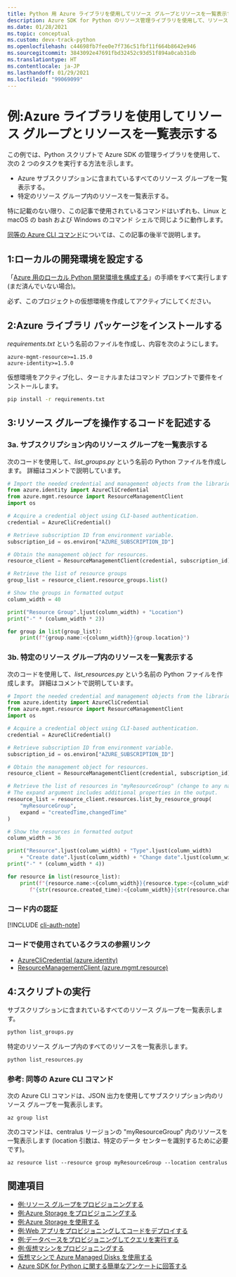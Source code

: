 ```yaml
---
title: Python 用 Azure ライブラリを使用してリソース グループとリソースを一覧表示する
description: Azure SDK for Python のリソース管理ライブラリを使用して、リソース グループと特定のグループ内のリソースを一覧表示します。
ms.date: 01/28/2021
ms.topic: conceptual
ms.custom: devx-track-python
ms.openlocfilehash: c44698fb7fee0e7f736c51fbf11f664b8642e946
ms.sourcegitcommit: 3843092e47691fbd32452c93d51f894a0cab31db
ms.translationtype: HT
ms.contentlocale: ja-JP
ms.lasthandoff: 01/29/2021
ms.locfileid: "99069099"
---
```

# <a name="example-use-the-azure-libraries-to-list-resource-groups-and-resources"></a>例:Azure ライブラリを使用してリソース グループとリソースを一覧表示する

この例では、Python スクリプトで Azure SDK の管理ライブラリを使用して、次の 2 つのタスクを実行する方法を示します。

- Azure サブスクリプションに含まれているすべてのリソース グループを一覧表示する。
- 特定のリソース グループ内のリソースを一覧表示する。

特に記載のない限り、この記事で使用されているコマンドはいずれも、Linux と macOS の bash および Windows のコマンド シェルで同じように動作します。

[同等の Azure CLI コマンド](#for-reference-equivalent-azure-cli-commands)については、この記事の後半で説明します。

## <a name="1-set-up-your-local-development-environment"></a>1:ローカルの開発環境を設定する

「[Azure 用のローカル Python 開発環境を構成する](configure-local-development-environment.md)」の手順をすべて実行します (まだ済んでいない場合)。

必ず、このプロジェクトの仮想環境を作成してアクティブにしてください。

## <a name="2-install-the-azure-library-packages"></a>2:Azure ライブラリ パッケージをインストールする

*requirements.txt* という名前のファイルを作成し、内容を次のようにします。

```text
azure-mgmt-resource>=1.15.0
azure-identity>=1.5.0
```

仮想環境をアクティブ化し、ターミナルまたはコマンド プロンプトで要件をインストールします。

```cmd
pip install -r requirements.txt
```

## <a name="3-write-code-to-work-with-resource-groups"></a>3:リソース グループを操作するコードを記述する

### <a name="3a-list-resource-groups-in-a-subscription"></a>3a. サブスクリプション内のリソース グループを一覧表示する

次のコードを使用して、*list_groups.py* という名前の Python ファイルを作成します。 詳細はコメントで説明しています。

```python
# Import the needed credential and management objects from the libraries.
from azure.identity import AzureCliCredential
from azure.mgmt.resource import ResourceManagementClient
import os

# Acquire a credential object using CLI-based authentication.
credential = AzureCliCredential()

# Retrieve subscription ID from environment variable.
subscription_id = os.environ["AZURE_SUBSCRIPTION_ID"]

# Obtain the management object for resources.
resource_client = ResourceManagementClient(credential, subscription_id)

# Retrieve the list of resource groups
group_list = resource_client.resource_groups.list()

# Show the groups in formatted output
column_width = 40

print("Resource Group".ljust(column_width) + "Location")
print("-" * (column_width * 2))

for group in list(group_list):
    print(f"{group.name:<{column_width}}{group.location}")
```

### <a name="3b-list-resources-within-a-specific-resource-group"></a>3b. 特定のリソース グループ内のリソースを一覧表示する

次のコードを使用して、*list_resources.py* という名前の Python ファイルを作成します。 詳細はコメントで説明しています。

```python
# Import the needed credential and management objects from the libraries.
from azure.identity import AzureCliCredential
from azure.mgmt.resource import ResourceManagementClient
import os

# Acquire a credential object using CLI-based authentication.
credential = AzureCliCredential()

# Retrieve subscription ID from environment variable.
subscription_id = os.environ["AZURE_SUBSCRIPTION_ID"]

# Obtain the management object for resources.
resource_client = ResourceManagementClient(credential, subscription_id)

# Retrieve the list of resources in "myResourceGroup" (change to any name desired).
# The expand argument includes additional properties in the output.
resource_list = resource_client.resources.list_by_resource_group(
    "myResourceGroup",
    expand = "createdTime,changedTime"
)

# Show the resources in formatted output
column_width = 36

print("Resource".ljust(column_width) + "Type".ljust(column_width)
    + "Create date".ljust(column_width) + "Change date".ljust(column_width))
print("-" * (column_width * 4))

for resource in list(resource_list):
    print(f"{resource.name:<{column_width}}{resource.type:<{column_width}}"
       f"{str(resource.created_time):<{column_width}}{str(resource.changed_time):<{column_width}}")
```

### <a name="authentication-in-the-code"></a>コード内の認証

[!INCLUDE [cli-auth-note](includes/cli-auth-note.md)]

### <a name="reference-links-for-classes-used-in-the-code"></a>コードで使用されているクラスの参照リンク

- [AzureCliCredential (azure.identity)](/python/api/azure-identity/azure.identity.azureclicredential)
- [ResourceManagementClient (azure.mgmt.resource)](/python/api/azure-mgmt-resource/azure.mgmt.resource.resourcemanagementclient)

## <a name="4-run-the-scripts"></a>4:スクリプトの実行

サブスクリプションに含まれているすべてのリソース グループを一覧表示します。

```cmd
python list_groups.py
```

特定のリソース グループ内のすべてのリソースを一覧表示します。

```cmd
python list_resources.py
```

### <a name="for-reference-equivalent-azure-cli-commands"></a>参考: 同等の Azure CLI コマンド

次の Azure CLI コマンドは、JSON 出力を使用してサブスクリプション内のリソース グループを一覧表示します。

```azurecli
az group list
```

次のコマンドは、centralus リージョンの "myResourceGroup" 内のリソースを一覧表示します (location 引数は、特定のデータ センターを識別するために必要です)。

```azurecli
az resource list --resource group myResourceGroup --location centralus
```

## <a name="see-also"></a>関連項目

- [例:リソース グループをプロビジョニングする](azure-sdk-example-resource-group.md)
- [例:Azure Storage をプロビジョニングする](azure-sdk-example-storage.md)
- [例:Azure Storage を使用する](azure-sdk-example-storage-use.md)
- [例:Web アプリをプロビジョニングしてコードをデプロイする](azure-sdk-example-web-app.md)
- [例:データベースをプロビジョニングしてクエリを実行する](azure-sdk-example-database.md)
- [例:仮想マシンをプロビジョニングする](azure-sdk-example-virtual-machines.md)
- [仮想マシンで Azure Managed Disks を使用する](azure-sdk-samples-managed-disks.md)
- [Azure SDK for Python に関する簡単なアンケートに回答する](https://microsoft.qualtrics.com/jfe/form/SV_bNFX0HECjzPWMiG?Q_CHL=docs)

